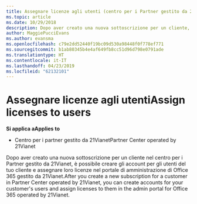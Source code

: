 ```yaml
---
title: Assegnare licenze agli utenti (centro per i Partner gestito da 21Vianet)
ms.topic: article
ms.date: 10/29/2018
description: Dopo aver creato una nuova sottoscrizione per un cliente, è possibile creare gli account utente e assegnare licenze a utenti specifici in gestito da 21Vianet portale di Office 365.
author: MaggiePucciEvans
ms.author: evansma
ms.openlocfilehash: c79e2dd52440f19bc09d530a98448f0f778ef771
ms.sourcegitcommit: b1ab80345b4e4af649fb8cc51d96d798e0791ade
ms.translationtype: HT
ms.contentlocale: it-IT
ms.lasthandoff: 04/23/2019
ms.locfileid: "62132101"
---
```

# <a name="assign-licenses-to-users"></a><span data-ttu-id="dab6c-103">Assegnare licenze agli utenti</span><span class="sxs-lookup"><span data-stu-id="dab6c-103">Assign licenses to users</span></span>

<span data-ttu-id="dab6c-104">**Si applica a**</span><span class="sxs-lookup"><span data-stu-id="dab6c-104">**Applies to**</span></span>

-   <span data-ttu-id="dab6c-105">Centro per i partner gestito da 21Vianet</span><span class="sxs-lookup"><span data-stu-id="dab6c-105">Partner Center operated by 21Vianet</span></span>


<span data-ttu-id="dab6c-106">Dopo aver creato una nuova sottoscrizione per un cliente nel centro per i Partner gestito da 21Vianet, è possibile creare gli account per gli utenti del tuo cliente e assegnare loro licenze nel portale di amministrazione di Office 365 gestito da 21Vianet.</span><span class="sxs-lookup"><span data-stu-id="dab6c-106">After you create a new subscription for a customer in Partner Center operated by 21Vianet, you can create accounts for your customer's users and assign licenses to them in the admin portal for Office 365 operated by 21Vianet.</span></span> 

